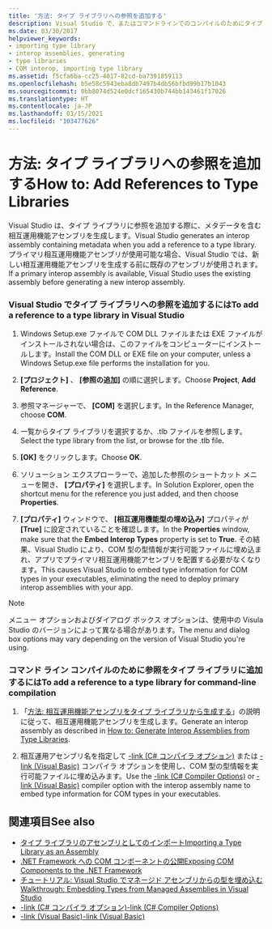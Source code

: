 ```yaml
---
title: '方法: タイプ ライブラリへの参照を追加する'
description: Visual Studio で、またはコマンドラインでのコンパイルのためにタイプ ライブラリへの参照を追加する方法について説明します。
ms.date: 03/30/2017
helpviewer_keywords:
- importing type library
- interop assemblies, generating
- type libraries
- COM interop, importing type library
ms.assetid: f5cfa6ba-cc25-4017-82cd-ba7391859113
ms.openlocfilehash: b5e58c5943eba8db7497b4db56bfbd99b17b1043
ms.sourcegitcommit: 0bb8074d524e0dcf165430b744bb143461f17026
ms.translationtype: HT
ms.contentlocale: ja-JP
ms.lasthandoff: 03/15/2021
ms.locfileid: "103477626"
---
```

# <a name="how-to-add-references-to-type-libraries"></a><span data-ttu-id="e653a-103">方法: タイプ ライブラリへの参照を追加する</span><span class="sxs-lookup"><span data-stu-id="e653a-103">How to: Add References to Type Libraries</span></span>

<span data-ttu-id="e653a-104">Visual Studio は、タイプ ライブラリに参照を追加する際に、メタデータを含む相互運用機能アセンブリを生成します。</span><span class="sxs-lookup"><span data-stu-id="e653a-104">Visual Studio generates an interop assembly containing metadata when you add a reference to a type library.</span></span> <span data-ttu-id="e653a-105">プライマリ相互運用機能アセンブリが使用可能な場合、Visual Studio では、新しい相互運用機能アセンブリを生成する前に既存のアセンブリが使用されます。</span><span class="sxs-lookup"><span data-stu-id="e653a-105">If a primary interop assembly is available, Visual Studio uses the existing assembly before generating a new interop assembly.</span></span>  
  
### <a name="to-add-a-reference-to-a-type-library-in-visual-studio"></a><span data-ttu-id="e653a-106">Visual Studio でタイプ ライブラリへの参照を追加するには</span><span class="sxs-lookup"><span data-stu-id="e653a-106">To add a reference to a type library in Visual Studio</span></span>  
  
1. <span data-ttu-id="e653a-107">Windows Setup.exe ファイルで COM DLL ファイルまたは EXE ファイルがインストールされない場合は、このファイルをコンピューターにインストールします。</span><span class="sxs-lookup"><span data-stu-id="e653a-107">Install the COM DLL or EXE file on your computer, unless a Windows Setup.exe file performs the installation for you.</span></span>  
  
2. <span data-ttu-id="e653a-108">**[プロジェクト]** 、 **[参照の追加]** の順に選択します。</span><span class="sxs-lookup"><span data-stu-id="e653a-108">Choose **Project**, **Add Reference**.</span></span>  
  
3. <span data-ttu-id="e653a-109">参照マネージャーで、 **[COM]** を選択します。</span><span class="sxs-lookup"><span data-stu-id="e653a-109">In the Reference Manager, choose **COM**.</span></span>  
  
4. <span data-ttu-id="e653a-110">一覧からタイプ ライブラリを選択するか、.tlb ファイルを参照します。</span><span class="sxs-lookup"><span data-stu-id="e653a-110">Select the type library from the list, or browse for the .tlb file.</span></span>  
  
5. <span data-ttu-id="e653a-111">**[OK]** をクリックします。</span><span class="sxs-lookup"><span data-stu-id="e653a-111">Choose **OK**.</span></span>  
  
6. <span data-ttu-id="e653a-112">ソリューション エクスプローラーで、追加した参照のショートカット メニューを開き、 **[プロパティ]** を選択します。</span><span class="sxs-lookup"><span data-stu-id="e653a-112">In Solution Explorer, open the shortcut menu for the reference you just added, and then choose **Properties**.</span></span>  
  
7. <span data-ttu-id="e653a-113">**[プロパティ]** ウィンドウで、 **[相互運用機能型の埋め込み]** プロパティが **[True]** に設定されていることを確認します。</span><span class="sxs-lookup"><span data-stu-id="e653a-113">In the **Properties** window, make sure that the **Embed Interop Types** property is set to **True**.</span></span> <span data-ttu-id="e653a-114">その結果、Visual Studio により、COM 型の型情報が実行可能ファイルに埋め込まれ、アプリでプライマリ相互運用機能アセンブリを配置する必要がなくなります。</span><span class="sxs-lookup"><span data-stu-id="e653a-114">This causes Visual Studio to embed type information for COM types in your executables, eliminating the need to deploy primary interop assemblies with your app.</span></span>  
  
> [!NOTE]
> <span data-ttu-id="e653a-115">メニュー オプションおよびダイアログ ボックス オプションは、使用中の Visula Studio のバージョンによって異なる場合があります。</span><span class="sxs-lookup"><span data-stu-id="e653a-115">The menu and dialog box options may vary depending on the version of Visual Studio you're using.</span></span>  
  
### <a name="to-add-a-reference-to-a-type-library-for-command-line-compilation"></a><span data-ttu-id="e653a-116">コマンド ライン コンパイルのために参照をタイプ ライブラリに追加するには</span><span class="sxs-lookup"><span data-stu-id="e653a-116">To add a reference to a type library for command-line compilation</span></span>  
  
1. <span data-ttu-id="e653a-117">「[方法: 相互運用機能アセンブリをタイプ ライブラリから生成する](how-to-generate-interop-assemblies-from-type-libraries.md)」の説明に従って、相互運用機能アセンブリを生成します。</span><span class="sxs-lookup"><span data-stu-id="e653a-117">Generate an interop assembly as described in [How to: Generate Interop Assemblies from Type Libraries](how-to-generate-interop-assemblies-from-type-libraries.md).</span></span>  
  
2. <span data-ttu-id="e653a-118">相互運用アセンブリ名を指定して [-link (C# コンパイラ オプション)](../../csharp/language-reference/compiler-options/inputs.md#embedinteroptypes) または [-link (Visual Basic)](../../visual-basic/reference/command-line-compiler/link.md) コンパイラ オプションを使用し、COM 型の型情報を実行可能ファイルに埋め込みます。</span><span class="sxs-lookup"><span data-stu-id="e653a-118">Use the [-link (C# Compiler Options)](../../csharp/language-reference/compiler-options/inputs.md#embedinteroptypes) or [-link (Visual Basic)](../../visual-basic/reference/command-line-compiler/link.md) compiler option with the interop assembly name to embed type information for COM types in your executables.</span></span>  
  
## <a name="see-also"></a><span data-ttu-id="e653a-119">関連項目</span><span class="sxs-lookup"><span data-stu-id="e653a-119">See also</span></span>

- [<span data-ttu-id="e653a-120">タイプ ライブラリのアセンブリとしてのインポート</span><span class="sxs-lookup"><span data-stu-id="e653a-120">Importing a Type Library as an Assembly</span></span>](importing-a-type-library-as-an-assembly.md)
- [<span data-ttu-id="e653a-121">.NET Framework への COM コンポーネントの公開</span><span class="sxs-lookup"><span data-stu-id="e653a-121">Exposing COM Components to the .NET Framework</span></span>](exposing-com-components.md)
- [<span data-ttu-id="e653a-122">チュートリアル: Visual Studio でマネージド アセンブリからの型を埋め込む</span><span class="sxs-lookup"><span data-stu-id="e653a-122">Walkthrough: Embedding Types from Managed Assemblies in Visual Studio</span></span>](../../standard/assembly/embed-types-visual-studio.md)
- [<span data-ttu-id="e653a-123">-link (C# コンパイラ オプション)</span><span class="sxs-lookup"><span data-stu-id="e653a-123">-link (C# Compiler Options)</span></span>](../../csharp/language-reference/compiler-options/inputs.md#embedinteroptypes)
- [<span data-ttu-id="e653a-124">-link (Visual Basic)</span><span class="sxs-lookup"><span data-stu-id="e653a-124">-link (Visual Basic)</span></span>](../../visual-basic/reference/command-line-compiler/link.md)
